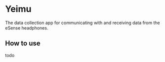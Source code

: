 # Yeimu

The data collection app for communicating with and receiving data from the eSense headphones.

## How to use

todo
